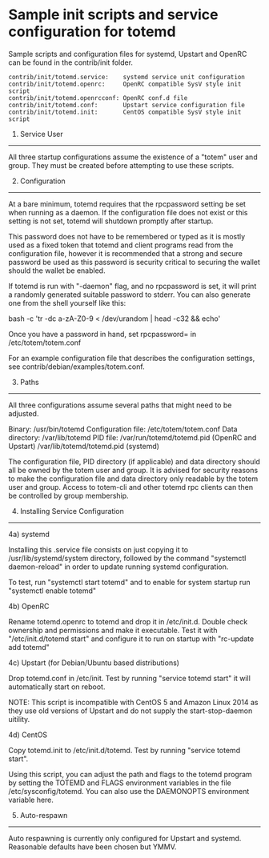 Sample init scripts and service configuration for totemd
==========================================================

Sample scripts and configuration files for systemd, Upstart and OpenRC
can be found in the contrib/init folder.

    contrib/init/totemd.service:    systemd service unit configuration
    contrib/init/totemd.openrc:     OpenRC compatible SysV style init script
    contrib/init/totemd.openrcconf: OpenRC conf.d file
    contrib/init/totemd.conf:       Upstart service configuration file
    contrib/init/totemd.init:       CentOS compatible SysV style init script

1. Service User
---------------------------------

All three startup configurations assume the existence of a "totem" user
and group.  They must be created before attempting to use these scripts.

2. Configuration
---------------------------------

At a bare minimum, totemd requires that the rpcpassword setting be set
when running as a daemon.  If the configuration file does not exist or this
setting is not set, totemd will shutdown promptly after startup.

This password does not have to be remembered or typed as it is mostly used
as a fixed token that totemd and client programs read from the configuration
file, however it is recommended that a strong and secure password be used
as this password is security critical to securing the wallet should the
wallet be enabled.

If totemd is run with "-daemon" flag, and no rpcpassword is set, it will
print a randomly generated suitable password to stderr.  You can also
generate one from the shell yourself like this:

bash -c 'tr -dc a-zA-Z0-9 < /dev/urandom | head -c32 && echo'

Once you have a password in hand, set rpcpassword= in /etc/totem/totem.conf

For an example configuration file that describes the configuration settings,
see contrib/debian/examples/totem.conf.

3. Paths
---------------------------------

All three configurations assume several paths that might need to be adjusted.

Binary:              /usr/bin/totemd
Configuration file:  /etc/totem/totem.conf
Data directory:      /var/lib/totemd
PID file:            /var/run/totemd/totemd.pid (OpenRC and Upstart)
                     /var/lib/totemd/totemd.pid (systemd)

The configuration file, PID directory (if applicable) and data directory
should all be owned by the totem user and group.  It is advised for security
reasons to make the configuration file and data directory only readable by the
totem user and group.  Access to totem-cli and other totemd rpc clients
can then be controlled by group membership.

4. Installing Service Configuration
-----------------------------------

4a) systemd

Installing this .service file consists on just copying it to
/usr/lib/systemd/system directory, followed by the command
"systemctl daemon-reload" in order to update running systemd configuration.

To test, run "systemctl start totemd" and to enable for system startup run
"systemctl enable totemd"

4b) OpenRC

Rename totemd.openrc to totemd and drop it in /etc/init.d.  Double
check ownership and permissions and make it executable.  Test it with
"/etc/init.d/totemd start" and configure it to run on startup with
"rc-update add totemd"

4c) Upstart (for Debian/Ubuntu based distributions)

Drop totemd.conf in /etc/init.  Test by running "service totemd start"
it will automatically start on reboot.

NOTE: This script is incompatible with CentOS 5 and Amazon Linux 2014 as they
use old versions of Upstart and do not supply the start-stop-daemon uitility.

4d) CentOS

Copy totemd.init to /etc/init.d/totemd. Test by running "service totemd start".

Using this script, you can adjust the path and flags to the totemd program by
setting the TOTEMD and FLAGS environment variables in the file
/etc/sysconfig/totemd. You can also use the DAEMONOPTS environment variable here.

5. Auto-respawn
-----------------------------------

Auto respawning is currently only configured for Upstart and systemd.
Reasonable defaults have been chosen but YMMV.
